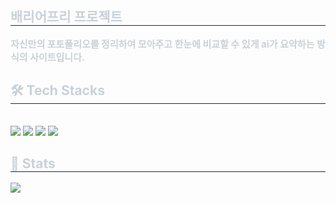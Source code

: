 <div style="text-align: left;"> 
    <h2 style="border-bottom: 1px solid #21262d; color: #c9d1d9;"> 배리어프리 프로젝트 </h2>  
    <div style="font-weight: 700; font-size: 15px; text-align: left; color: #c9d1d9;"> 자신만의 포토폴리오를 정리하여 모아주고 한눈에 비교할 수 있게 ai가 요약하는 방식의 사이트입니다. </div> 
    </div>
    <div style="text-align: left;">
    <h2 style="border-bottom: 1px solid #21262d; color: #c9d1d9;"> 🛠️ Tech Stacks </h2> <br> 
    <div style="margin: ; text-align: left;" "text-align: left;"> <img src="https://img.shields.io/badge/React-61DAFB?style=for-the-badge&logo=React&logoColor=white">
          <img src="https://img.shields.io/badge/Java-007396?style=for-the-badge&logo=Java&logoColor=white">
          <img src="https://img.shields.io/badge/Javascript-F7DF1E?style=for-the-badge&logo=Javascript&logoColor=white">
          <img src="https://img.shields.io/badge/Tailwind CSS-06B6D4?style=for-the-badge&logo=Tailwind CSS&logoColor=white">
          </div>
    </div>
    <div style="text-align: left;"> 
    <h2 style="border-bottom: 1px solid #21262d; color: #c9d1d9;"> 🏅 Stats </h2> <div style="text-align: left;"> <img src="https://github-readme-stats.vercel.app/api?username=minsabin&custom_title=minsabin's Github Stat&bg_color=180,000000,&title_color=000000&text_color=000000"
        />  </div> 
    </div>
    
